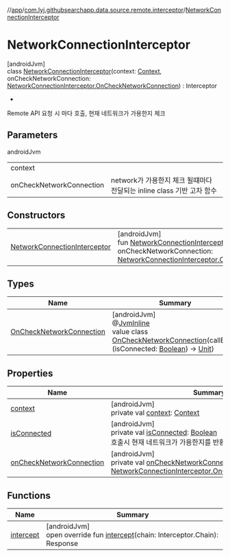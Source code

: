 //[app](../../../index.md)/[com.lyj.githubsearchapp.data.source.remote.interceptor](../index.md)/[NetworkConnectionInterceptor](index.md)

# NetworkConnectionInterceptor

[androidJvm]\
class [NetworkConnectionInterceptor](index.md)(context: [Context](https://developer.android.com/reference/kotlin/android/content/Context.html), onCheckNetworkConnection: [NetworkConnectionInterceptor.OnCheckNetworkConnection](-on-check-network-connection/index.md)) : Interceptor

<ul><li></li></ul>

Remote API 요청 시 마다 호출, 현재 네트워크가 가용한지 체크

## Parameters

androidJvm

| | |
|---|---|
| context |  |
| onCheckNetworkConnection | network가 가용한지 체크 될떄마다 전달되는 inline class 기반 고차 함수 |

## Constructors

| | |
|---|---|
| [NetworkConnectionInterceptor](-network-connection-interceptor.md) | [androidJvm]<br>fun [NetworkConnectionInterceptor](-network-connection-interceptor.md)(context: [Context](https://developer.android.com/reference/kotlin/android/content/Context.html), onCheckNetworkConnection: [NetworkConnectionInterceptor.OnCheckNetworkConnection](-on-check-network-connection/index.md)) |

## Types

| Name | Summary |
|---|---|
| [OnCheckNetworkConnection](-on-check-network-connection/index.md) | [androidJvm]<br>@[JvmInline](https://kotlinlang.org/api/latest/jvm/stdlib/kotlin.jvm/-jvm-inline/index.html)<br>value class [OnCheckNetworkConnection](-on-check-network-connection/index.md)(callBack: (isConnected: [Boolean](https://kotlinlang.org/api/latest/jvm/stdlib/kotlin/-boolean/index.html)) -&gt; [Unit](https://kotlinlang.org/api/latest/jvm/stdlib/kotlin/-unit/index.html)) |

## Properties

| Name | Summary |
|---|---|
| [context](context.md) | [androidJvm]<br>private val [context](context.md): [Context](https://developer.android.com/reference/kotlin/android/content/Context.html) |
| [isConnected](is-connected.md) | [androidJvm]<br>private val [isConnected](is-connected.md): [Boolean](https://kotlinlang.org/api/latest/jvm/stdlib/kotlin/-boolean/index.html)<br>호출시 현재 네트워크가 가용한지를 반환하는 프로퍼티 |
| [onCheckNetworkConnection](on-check-network-connection.md) | [androidJvm]<br>private val [onCheckNetworkConnection](on-check-network-connection.md): [NetworkConnectionInterceptor.OnCheckNetworkConnection](-on-check-network-connection/index.md) |

## Functions

| Name | Summary |
|---|---|
| [intercept](intercept.md) | [androidJvm]<br>open override fun [intercept](intercept.md)(chain: Interceptor.Chain): Response |
